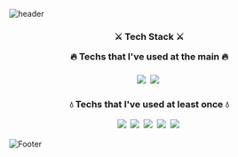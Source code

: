 ![header](https://capsule-render.vercel.app/api?type=slice&color=auto&customColorList=3&height=200&section=header&text=Welcome%20YeLin's%20Github&fontSize=30&fontColor=663300&animation=fadeIn)

<h3 align="center">  ⚔ Tech Stack ⚔ 

  <p align="center"> 🔥 Techs that I've used at the main 🔥 </p>

</h3>
  
<h3 align="center"> 
<img src="https://img.shields.io/badge/Python-3766AB?style=flat-square&logo=Python&logoColor=white"/></a>&nbsp 
<img src="https://img.shields.io/badge/R-276DC3?style=flat-square&logo=R&logoColor=white"/></a>&nbsp 
</h3>

<h3 align="center"> 
<p align="center"> 💧 Techs that I've used at least once 💧 </p>
<img src="https://img.shields.io/badge/C++-00599C?style=flat-square&logo=C%2B%2B&logoColor=white"/></a>&nbsp 
<img src="https://img.shields.io/badge/Java-007396?style=flat-square&logo=Java&logoColor=white"/></a>&nbsp 
<img src="https://img.shields.io/badge/MySQL-4479A1?style=flat-square&logo=MySQL&logoColor=white"/></a>&nbsp
<img src="https://img.shields.io/badge/AWS-232F3E?style=flat-square&logo=Amazon AWS&logoColor=white"/></a>&nbsp
<img src="https://img.shields.io/badge/Hadoop-66CCFF?style=flat-square&logo=ApacheHadoop&logoColor=white"/></a>&nbsp
</h3>

![Footer](https://capsule-render.vercel.app/api?type=waving&color=auto&customColorList=3&height=200&section=footer)
